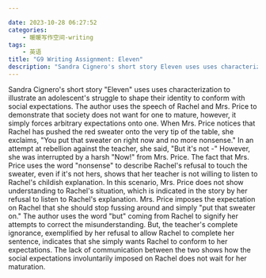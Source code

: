 ```yaml
---

date: 2023-10-28 06:27:52
categories:
    - 暖暖写作空间-writing
tags:
    - 英语
title: "G9 Writing Assignment: Eleven"
description: "Sandra Cignero's short story Eleven uses uses characterization to illustrate an adolescent's strug..."
---
```


Sandra Cignero's short story "Eleven" uses uses characterization to illustrate an adolescent's struggle to shape their identity to conform with social expectations. The author uses the speech of Rachel and Mrs. Price to demonstrate that society does not want for one to mature, however, it simply forces arbitrary expectations onto one. When Mrs. Price notices that Rachel has pushed the red sweater onto the very tip of the table, she exclaims, "You put that sweater on right now and no more nonsense." In an attempt at rebellion against the teacher, she said, "But it's not -" However, she was interrupted by a harsh "Now!" from Mrs. Price. The fact that Mrs. Price uses the word "nonsense" to describe Rachel's refusal to touch the sweater, even if it's not hers, shows that her teacher is not willing to listen to Rachel's childish explanation. In this scenario, Mrs. Price does not show understanding to Rachel's situation, which is indicated in the story by her refusal to listen to Rachel's explanation. Mrs. Price imposes the expectation on Rachel that she should stop fussing around and simply "put that sweater on." The author uses the word "but" coming from Rachel to signify her attempts to correct the misunderstanding. But, the teacher's complete ignorance, exemplified by her refusal to allow Rachel to complete her sentence, indicates that she simply wants Rachel to conform to her expectations. The lack of communication between the two shows how the social expectations involuntarily imposed on Rachel does not wait for her maturation.